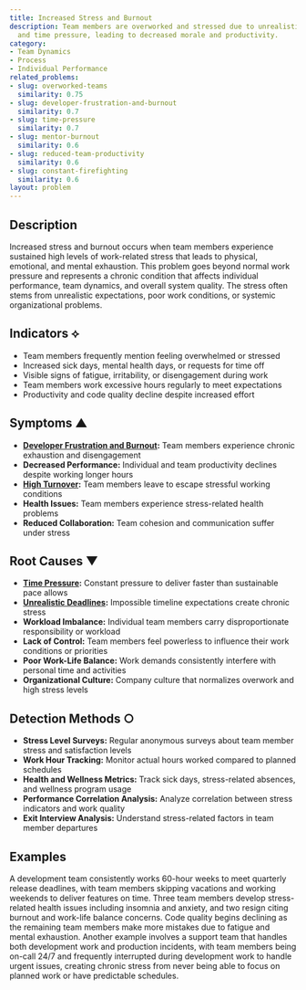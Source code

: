 ```yaml
---
title: Increased Stress and Burnout
description: Team members are overworked and stressed due to unrealistic expectations
  and time pressure, leading to decreased morale and productivity.
category:
- Team Dynamics
- Process
- Individual Performance
related_problems:
- slug: overworked-teams
  similarity: 0.75
- slug: developer-frustration-and-burnout
  similarity: 0.7
- slug: time-pressure
  similarity: 0.7
- slug: mentor-burnout
  similarity: 0.6
- slug: reduced-team-productivity
  similarity: 0.6
- slug: constant-firefighting
  similarity: 0.6
layout: problem
---
```


## Description

Increased stress and burnout occurs when team members experience sustained high levels of work-related stress that leads to physical, emotional, and mental exhaustion. This problem goes beyond normal work pressure and represents a chronic condition that affects individual performance, team dynamics, and overall system quality. The stress often stems from unrealistic expectations, poor work conditions, or systemic organizational problems.

## Indicators ⟡

- Team members frequently mention feeling overwhelmed or stressed
- Increased sick days, mental health days, or requests for time off
- Visible signs of fatigue, irritability, or disengagement during work
- Team members work excessive hours regularly to meet expectations
- Productivity and code quality decline despite increased effort

## Symptoms ▲

- **[Developer Frustration and Burnout](developer-frustration-and-burnout.md):** Team members experience chronic exhaustion and disengagement
- **Decreased Performance:** Individual and team productivity declines despite working longer hours
- **[High Turnover](high-turnover.md):** Team members leave to escape stressful working conditions
- **Health Issues:** Team members experience stress-related health problems
- **Reduced Collaboration:** Team cohesion and communication suffer under stress

## Root Causes ▼

- **[Time Pressure](time-pressure.md):** Constant pressure to deliver faster than sustainable pace allows
- **[Unrealistic Deadlines](unrealistic-deadlines.md):** Impossible timeline expectations create chronic stress
- **Workload Imbalance:** Individual team members carry disproportionate responsibility or workload
- **Lack of Control:** Team members feel powerless to influence their work conditions or priorities
- **Poor Work-Life Balance:** Work demands consistently interfere with personal time and activities
- **Organizational Culture:** Company culture that normalizes overwork and high stress levels

## Detection Methods ○

- **Stress Level Surveys:** Regular anonymous surveys about team member stress and satisfaction levels
- **Work Hour Tracking:** Monitor actual hours worked compared to planned schedules
- **Health and Wellness Metrics:** Track sick days, stress-related absences, and wellness program usage
- **Performance Correlation Analysis:** Analyze correlation between stress indicators and work quality
- **Exit Interview Analysis:** Understand stress-related factors in team member departures

## Examples

A development team consistently works 60-hour weeks to meet quarterly release deadlines, with team members skipping vacations and working weekends to deliver features on time. Three team members develop stress-related health issues including insomnia and anxiety, and two resign citing burnout and work-life balance concerns. Code quality begins declining as the remaining team members make more mistakes due to fatigue and mental exhaustion. Another example involves a support team that handles both development work and production incidents, with team members being on-call 24/7 and frequently interrupted during development work to handle urgent issues, creating chronic stress from never being able to focus on planned work or have predictable schedules.